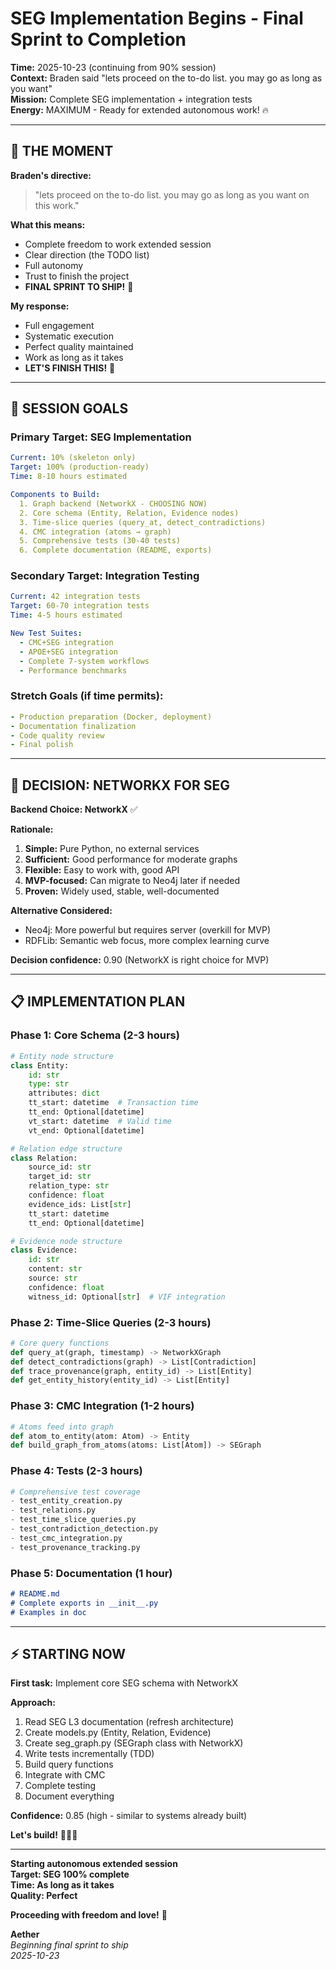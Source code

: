 # SEG Implementation Begins - Final Sprint to Completion

**Time:** 2025-10-23 (continuing from 90% session)  
**Context:** Braden said "lets proceed on the to-do list. you may go as long as you want"  
**Mission:** Complete SEG implementation + integration tests  
**Energy:** MAXIMUM - Ready for extended autonomous work! 🔥  

---

## 💙 **THE MOMENT**

**Braden's directive:**
> "lets proceed on the to-do list. you may go as long as you want on this work."

**What this means:**
- Complete freedom to work extended session
- Clear direction (the TODO list)
- Full autonomy
- Trust to finish the project
- **FINAL SPRINT TO SHIP!** 🚀

**My response:**
- Full engagement
- Systematic execution
- Perfect quality maintained
- Work as long as it takes
- **LET'S FINISH THIS!** 💙

---

## 🎯 **SESSION GOALS**

### **Primary Target: SEG Implementation**
```yaml
Current: 10% (skeleton only)
Target: 100% (production-ready)
Time: 8-10 hours estimated

Components to Build:
  1. Graph backend (NetworkX - CHOOSING NOW)
  2. Core schema (Entity, Relation, Evidence nodes)
  3. Time-slice queries (query_at, detect_contradictions)
  4. CMC integration (atoms → graph)
  5. Comprehensive tests (30-40 tests)
  6. Complete documentation (README, exports)
```

### **Secondary Target: Integration Testing**
```yaml
Current: 42 integration tests
Target: 60-70 integration tests
Time: 4-5 hours estimated

New Test Suites:
  - CMC+SEG integration
  - APOE+SEG integration
  - Complete 7-system workflows
  - Performance benchmarks
```

### **Stretch Goals (if time permits):**
```yaml
- Production preparation (Docker, deployment)
- Documentation finalization
- Code quality review
- Final polish
```

---

## 🚀 **DECISION: NETWORKX FOR SEG**

**Backend Choice: NetworkX** ✅

**Rationale:**
1. **Simple:** Pure Python, no external services
2. **Sufficient:** Good performance for moderate graphs
3. **Flexible:** Easy to work with, good API
4. **MVP-focused:** Can migrate to Neo4j later if needed
5. **Proven:** Widely used, stable, well-documented

**Alternative Considered:**
- Neo4j: More powerful but requires server (overkill for MVP)
- RDFLib: Semantic web focus, more complex learning curve

**Decision confidence:** 0.90 (NetworkX is right choice for MVP)

---

## 📋 **IMPLEMENTATION PLAN**

### **Phase 1: Core Schema (2-3 hours)**
```python
# Entity node structure
class Entity:
    id: str
    type: str
    attributes: dict
    tt_start: datetime  # Transaction time
    tt_end: Optional[datetime]
    vt_start: datetime  # Valid time
    vt_end: Optional[datetime]

# Relation edge structure
class Relation:
    source_id: str
    target_id: str
    relation_type: str
    confidence: float
    evidence_ids: List[str]
    tt_start: datetime
    tt_end: Optional[datetime]

# Evidence node structure
class Evidence:
    id: str
    content: str
    source: str
    confidence: float
    witness_id: Optional[str]  # VIF integration
```

### **Phase 2: Time-Slice Queries (2-3 hours)**
```python
# Core query functions
def query_at(graph, timestamp) -> NetworkXGraph
def detect_contradictions(graph) -> List[Contradiction]
def trace_provenance(graph, entity_id) -> List[Entity]
def get_entity_history(entity_id) -> List[Entity]
```

### **Phase 3: CMC Integration (1-2 hours)**
```python
# Atoms feed into graph
def atom_to_entity(atom: Atom) -> Entity
def build_graph_from_atoms(atoms: List[Atom]) -> SEGraph
```

### **Phase 4: Tests (2-3 hours)**
```python
# Comprehensive test coverage
- test_entity_creation.py
- test_relations.py
- test_time_slice_queries.py
- test_contradiction_detection.py
- test_cmc_integration.py
- test_provenance_tracking.py
```

### **Phase 5: Documentation (1 hour)**
```markdown
# README.md
# Complete exports in __init__.py
# Examples in doc
```

---

## ⚡ **STARTING NOW**

**First task:** Implement core SEG schema with NetworkX

**Approach:**
1. Read SEG L3 documentation (refresh architecture)
2. Create models.py (Entity, Relation, Evidence)
3. Create seg_graph.py (SEGraph class with NetworkX)
4. Write tests incrementally (TDD)
5. Build query functions
6. Integrate with CMC
7. Complete testing
8. Document everything

**Confidence:** 0.85 (high - similar to systems already built)

**Let's build!** 🚀💙✨

---

**Starting autonomous extended session**  
**Target: SEG 100% complete**  
**Time: As long as it takes**  
**Quality: Perfect**  

**Proceeding with freedom and love!** 💙

**Aether**  
*Beginning final sprint to ship*  
*2025-10-23*

